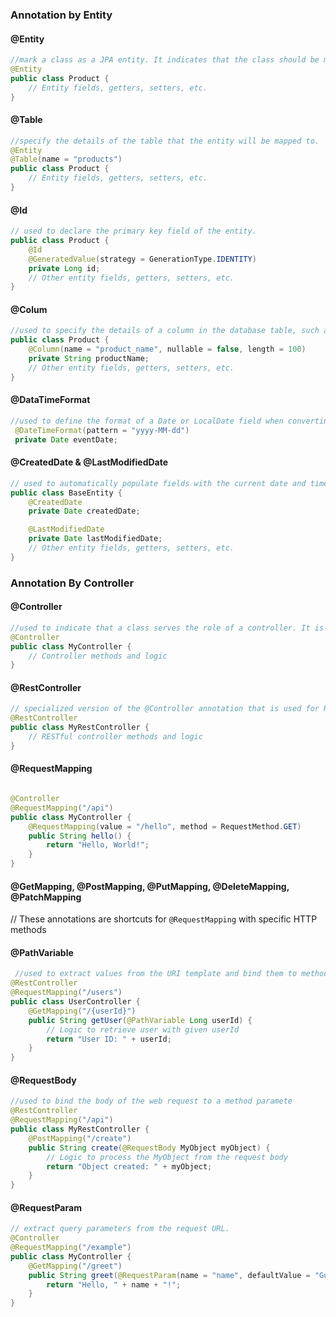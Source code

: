### Annotation by Entity

#### @Entity

```java
//mark a class as a JPA entity. It indicates that the class should be mapped to a database table.
@Entity
public class Product {
    // Entity fields, getters, setters, etc.
}
```

#### @Table

```java
//specify the details of the table that the entity will be mapped to.
@Entity
@Table(name = "products")
public class Product {
    // Entity fields, getters, setters, etc.
}
```

#### @Id

```java
// used to declare the primary key field of the entity.
public class Product {
    @Id
    @GeneratedValue(strategy = GenerationType.IDENTITY)
    private Long id;
    // Other entity fields, getters, setters, etc.
}
```

#### @Colum

```java
//used to specify the details of a column in the database table, such as the name, length, nullable, etc.
public class Product {
    @Column(name = "product_name", nullable = false, length = 100)
    private String productName;
    // Other entity fields, getters, setters, etc.
}
```

#### @DataTimeFormat

```java
//used to define the format of a Date or LocalDate field when converting to/from a String.
 @DateTimeFormat(pattern = "yyyy-MM-dd")
 private Date eventDate;
```

#### @CreatedDate & @LastModifiedDate

```java
// used to automatically populate fields with the current date and time during the creation or modification of an entity.
public class BaseEntity {
    @CreatedDate
    private Date createdDate;

    @LastModifiedDate
    private Date lastModifiedDate;
    // Other entity fields, getters, setters, etc.
}
```





### Annotation By Controller

#### @Controller

```java
//used to indicate that a class serves the role of a controller. It is typically applied to a class.
@Controller
public class MyController {
    // Controller methods and logic
}
```

#### @RestController

```java
// specialized version of the @Controller annotation that is used for RESTful web services. It combines @Controller and @ResponseBody.
@RestController
public class MyRestController {
    // RESTful controller methods and logic
}
```

#### @RequestMapping

```java

@Controller
@RequestMapping("/api")
public class MyController {
    @RequestMapping(value = "/hello", method = RequestMethod.GET)
    public String hello() {
        return "Hello, World!";
    }
}
```

#### @GetMapping, @PostMapping, @PutMapping, @DeleteMapping, @PatchMapping

// These annotations are shortcuts for `@RequestMapping` with specific HTTP methods

#### @PathVariable

```java
 //used to extract values from the URI template and bind them to method parameters.
@RestController
@RequestMapping("/users")
public class UserController {
    @GetMapping("/{userId}")
    public String getUser(@PathVariable Long userId) {
        // Logic to retrieve user with given userId
        return "User ID: " + userId;
    }
}
```

#### @RequestBody

```java
//used to bind the body of the web request to a method paramete
@RestController
@RequestMapping("/api")
public class MyRestController {
    @PostMapping("/create")
    public String create(@RequestBody MyObject myObject) {
        // Logic to process the MyObject from the request body
        return "Object created: " + myObject;
    }
}
```

#### @RequestParam

```java
// extract query parameters from the request URL.
@Controller
@RequestMapping("/example")
public class MyController {
    @GetMapping("/greet")
    public String greet(@RequestParam(name = "name", defaultValue = "Guest") String name) {
        return "Hello, " + name + "!";
    }
}
```

